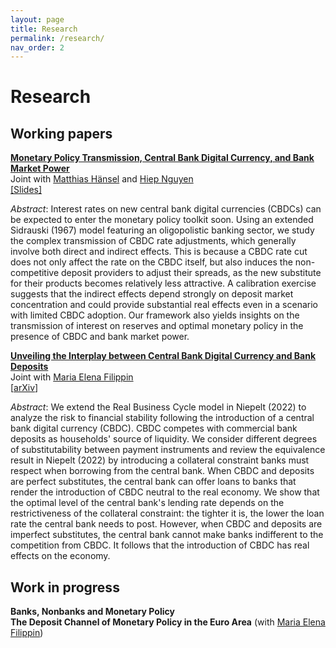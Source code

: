 ```yaml
---
layout: page
title: Research
permalink: /research/
nav_order: 2
---
```


# Research


## Working papers

[**Monetary Policy Transmission, Central Bank Digital Currency, and Bank Market Power**](../assets/papers/mp_cbdc_bankpower.pdf) <br /> 
Joint with [Matthias Hänsel](https://www.hhs.se/en/persons/h/hansel-matthias-emmanuel/) and [Hiep Nguyen](https://www.katalog.uu.se/empinfo/?id=N19-1602) <br /> 
[[Slides]](../assets/papers/mp_cbdc_bankpower_slides.pdf) <br /> 

*Abstract*: Interest rates on new central bank digital currencies (CBDCs) can be expected to enter the monetary policy toolkit soon. Using an extended Sidrauski (1967) model featuring an oligopolistic banking sector, we study the complex transmission of CBDC rate adjustments, which generally involve both direct and indirect effects. This is because a CBDC rate cut does not only affect the rate on the CBDC itself, but also induces the non-competitive deposit providers to adjust their spreads, as the new substitute for their products becomes relatively less attractive. A calibration exercise suggests that the indirect effects depend strongly on deposit market concentration and could provide substantial real effects even in a scenario with limited CBDC adoption. Our framework also yields insights on the transmission of interest on reserves and optimal monetary policy in the presence of CBDC and bank market power. <br /> 

[**Unveiling the Interplay between Central Bank Digital Currency and Bank Deposits**](../assets/papers/interplay_cbdc_deposits.pdf) <br />
Joint with [Maria Elena Filippin](https://www.katalog.uu.se/empinfo/?id=N20-1155) <br /> 
[[arXiv](https://arxiv.org/abs/2308.10359)] <br /> 

*Abstract*: We extend the Real Business Cycle model in Niepelt (2022) to analyze the risk to financial stability following the introduction of a central bank digital currency (CBDC). CBDC competes with commercial bank deposits as households' source of liquidity. We consider different degrees of substitutability between payment instruments and review the equivalence result in Niepelt (2022) by introducing a collateral constraint banks must respect when borrowing from the central bank. When CBDC and deposits are perfect substitutes, the central bank can offer loans to banks that render the introduction of CBDC neutral to the real economy. We show that the optimal level of the central bank's lending rate depends on the restrictiveness of the collateral constraint: the tighter it is, the lower the loan rate the central bank needs to post. However, when CBDC and deposits are imperfect substitutes, the central bank cannot make banks indifferent to the competition from CBDC. It follows that the introduction of CBDC has real effects on the economy. <br />

## Work in progress

**Banks, Nonbanks and Monetary Policy** <br />
**The Deposit Channel of Monetary Policy in the Euro Area** (with [Maria Elena Filippin](https://www.katalog.uu.se/empinfo/?id=N20-1155)) <br />

